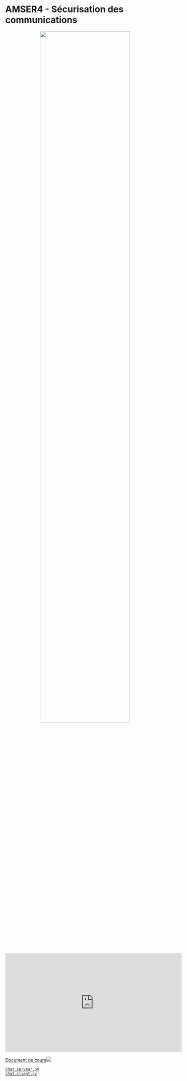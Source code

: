 # **AMSER4 - Sécurisation des communications**

<center><img src="https://files.realpython.com/media/HTTPS-Fundamentals-with-Python_Watermarked.8da2b3c561b9.jpg" width="75%"></center>

<!-- <center><p style="font-style: italic;color=red;">Se connecter à votre compte office365 pour visualiser les vidéos</p></center> -->


<center><iframe width="560" height="315" src="https://www.youtube.com/embed/7W7WPMX7arI" title="YouTube video player" frameborder="0" allow="accelerometer; autoplay; clipboard-write; encrypted-media; gyroscope; picture-in-picture" allowfullscreen></iframe></center>


<a href="https://sasl56-my.sharepoint.com/:w:/g/personal/mickael_kerviche_sa-sl_fr/Ef6RXUX9zP9OrbaAvIgkoqsBs4Loq_rzaM8Y3kN0ix4Pzw?e=KiWbep" target="_blank">Document de cours<img src="https://c1-word-view-15.cdn.office.net/wv/resources/1033/FavIcon_Word.ico"></a>



<a href="chat_serveur.py" target="_blank">`chat_serveur.py`</a><br>
<a href="chat_client.py" target="_blank">`chat_client.py`</a><br>


<!-- 
## Fichiers Filius
<img src="exemple.png">
<a href="https://sasl56-my.sharepoint.com/:u:/g/personal/mickael_kerviche_sa-sl_fr/EYCMNcnZa_hKrHwsWtyLCRYBlJckmoKgjRx2ZQLpYxpU3Q?e=2MYLS2" target="_blank">Exemple du cours.fls<img src="\images\filius.png" width="32px"></a>

<img src="Exo3.png">
<a href="https://sasl56-my.sharepoint.com/:u:/g/personal/mickael_kerviche_sa-sl_fr/EV4zFiIUprRKoKylAt0lUWkB5ddhkPBFzbnRIRyOytWzvQ?e=b0VmGO" target="_blank">Exo3.fls<img src="\images\filius.png" width="32px"></a>
[Exo3 - Corrigé](exo3_corrige.md) -->